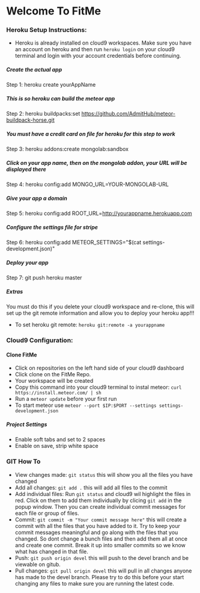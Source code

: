 # Welcome To FitMe

### Heroku Setup Instructions:

- Heroku is already installed on cloud9 workspaces. Make sure you have an account on
heroku and then run ` heroku login ` on your cloud9 terminal and login with
your account credentials before continuing.

##### Create the actual app
Step 1: heroku create yourAppName

##### This is so heroku can build the meteor app
Step 2: heroku buildpacks:set https://github.com/AdmitHub/meteor-buildpack-horse.git

##### You must have a credit card on file for heroku for this step to work
Step 3: heroku addons:create mongolab:sandbox

##### Click on your app name, then on the mongolab addon, your URL will be displayed there
Step 4: heroku config:add MONGO_URL=YOUR-MONGOLAB-URL

##### Give your app a domain
Step 5: heroku config:add ROOT_URL=http://yourappname.herokuapp.com

##### Configure the settings file for stripe
Step 6: heroku config:add METEOR_SETTINGS="$(cat settings-development.json)"

##### Deploy your app
Step 7: git push heroku master

##### Extras
You must do this if you delete your cloud9 workspace and re-clone, this will
set up the git remote information and allow you to deploy your heroku app!!!

- To set heroku git remote: ` heroku git:remote -a yourappname `

### Cloud9 Configuration:

#### Clone FitMe

- Click on repositories on the left hand side of your cloud9 dashboard
- Click clone on the FitMe Repo.
- Your workspace will be created
- Copy this command into your cloud9 terminal to instal meteor: ` curl https://install.meteor.com/ | sh `
- Run a ` meteor update ` before your first run
- To start meteor use ` meteor --port $IP:$PORT --settings settings-development.json `

##### Project Settings
- Enable soft tabs and set to 2 spaces
- Enable on save, strip white space

### GIT How To

- View changes made: `git status` this will show you all the files you have changed
- Add all changes: `git add .` this will add all files to the commit
- Add individual files: Run `git status` and cloud9 wil highlight the files
in red. Click on them to add them individually by clicing `git add` in the
popup window. Then you can create individual commit messages for each file or
group of files.
- Commit: `git commit -m "Your commit message here"` this will create a commit
with all the files that you have added to it. Try to keep your commit messages
meaningful and go along with the files that you changed. So dont change a bunch
files and then add them all at once and create one commit. Break it up into
smaller commits so we know what has changed in that file.
- Push: `git push origin devel` this will push to the devel branch and be
viewable on gitub.
- Pull changes: `git pull origin devel` this will pull in all changes anyone has
made to the devel branch. Please try to do this before your start changing any
files to make sure you are running the latest code.
